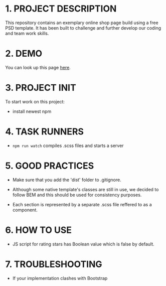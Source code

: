 # 1. PROJECT DESCRIPTION

This repository contains an exemplary online shop page build using a free PSD template. It has been built to challenge and further develop our coding and team work skills.

# 2. DEMO

You can look up this page [here](https://eloquent-jackson-a769d3.netlify.com/).

# 3. PROJECT INIT

To start work on this project:
- install newest npm 

# 4. TASK RUNNERS

- `npm run watch` compiles .scss files and starts a server

# 5. GOOD PRACTICES

- Make sure that you add the 'dist' folder to .gitignore.

- Although some native template's classes are still in use, we decided to follow BEM and this should be used for consistency purposes.
- Each section is represented by a separate .scss file reffered to as a component.

# 6. HOW TO USE

- JS script for rating stars has Boolean value which is false by default.

# 7. TROUBLESHOOTING

- If your implementation clashes with Bootstrap